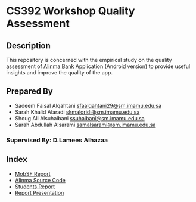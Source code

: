 # CS392 Workshop Quality Assessment
## Description
This repository is concerned with the empirical study on the quality assessment of [Alinma Bank]( https://www.alinma.com/wps/portal/alinma) 
Application (Android version) to provide useful insights and improve the quality of the app.

## Prepared By 
- Sadeem Faisal Alqahtani    sfaalqahtani29@sm.imamu.edu.sa
- Sarah Khalid Alaradi       skmaloridi@sm.imamu.edu.sa
- Shoug Ali Alsuhaibani      ssuhaibani@sm.imamu.edu.sa
- Sarah Abdullah Alsarami    samalsarami@sm.imamu.edu.sa
### Supervised By: D.Lamees Alhazaa

## Index 
- [MobSF Report](https://github.com/alsuhaibanishoug/CS392Workshop/blob/main/Report%20Files/Alinma%20Bank%20Analysis%20Report%20%20copy.pdf)
- [Alinma Source Code](https://github.com/alsuhaibanishoug/CS392Workshop/blob/eed5f9bdcf3712ab2ed1f5a509cb42cdfb267181/AlinmaSourceCode.zip)
- [Students Report](https://github.com/alsuhaibanishoug/CS392Workshop/blob/eed5f9bdcf3712ab2ed1f5a509cb42cdfb267181/Report%20Files/Alinma%20Bank%20Analysis%20Report%20%20copy.pdf)
- [Report Presentation](https://github.com/alsuhaibanishoug/CS392Workshop/blob/eed5f9bdcf3712ab2ed1f5a509cb42cdfb267181/Report%20Files/CS392Workshop%20ReportPrescription.pdf) 

